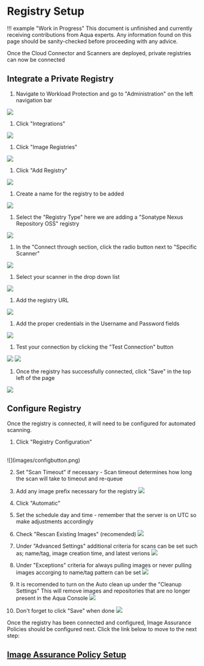 # Registry Setup

!!! example "Work in Progress"
    This document is unfinished and currently receiving contributions from Aqua experts. Any information found on this page should be sanity-checked before proceeding with any advice.

Once the Cloud Connector and Scanners are deployed, private registries can now be connected

## Integrate a Private Registry

1. Navigate to Workload Protection and go to "Administration" on the left navigation bar

  ![](images/integrations1.png)

1. Click "Integrations"

  ![](images/integrations.png)

1. Click "Image Registries"

  ![](images/registries.png)

1. Click "Add Registry"

  ![](images/addreg.png)

1. Create a name for the registry to be added

  ![](images/regname.png)

1. Select the "Registry Type" here we are adding a "Sonatype Nexus Repository OSS" registry

  ![](images/regtype.png)

1. In the "Connect through section, click the radio button next to "Specific Scanner"

  ![](images/scanradio.png)

1. Select your scanner in the drop down list

  ![](images/specificscan.png)

1. Add the registry URL

  ![](images/regurl.png)

1. Add the proper credentials in the Username and Password fields

  ![](images/regpw.png)

1. Test your connection by clicking the "Test Connection" button

  ![](images/testcon.png)
  ![](images/testregresults.png)

1. Once the registry has successfully connected, click "Save" in the top left of the page

  ![](images/savereg.png)

## Configure Registry

Once the registry is connected, it will need to be configured for automated scanning. 

1. Click "Registry Configuration"
<br>
![](images/configbutton.png)

2. Set "Scan Timeout" if necessary - Scan timeout determines how long the scan will take to timeout and re-queue
3. Add any image prefix necessary for the registry
![](images/general.png)

4. Click "Automatic"
5. Set the schedule day and time - remember that the server is on UTC so make adjustments accordingly
6. Check "Rescan Existing Images" (recomended)
![](images/pullandscan.png)

7. Under "Advanced Settings" additional criteria for scans can be set such as; name/tag, image creation time, and latest verions
![](images/advanced.png)

8. Under "Exceptions" criteria for always pulling images or never pulling images accorging to name/tag pattern can be set
![](images/exceptions.png)

9. It is recomended to turn on the Auto clean up under the "Cleanup Settings" This will remove images and repositories that are no longer present in the Aqua Console
![](images/cleanup.png)

10. Don't forget to click "Save" when done
![](images/savereg.png)

Once the registry has been connected and configured, Image Assurance Policies should be configured next. Click the link below to move to the next step:

## [Image Assurance Policy Setup](imageassurancepolicies.md)